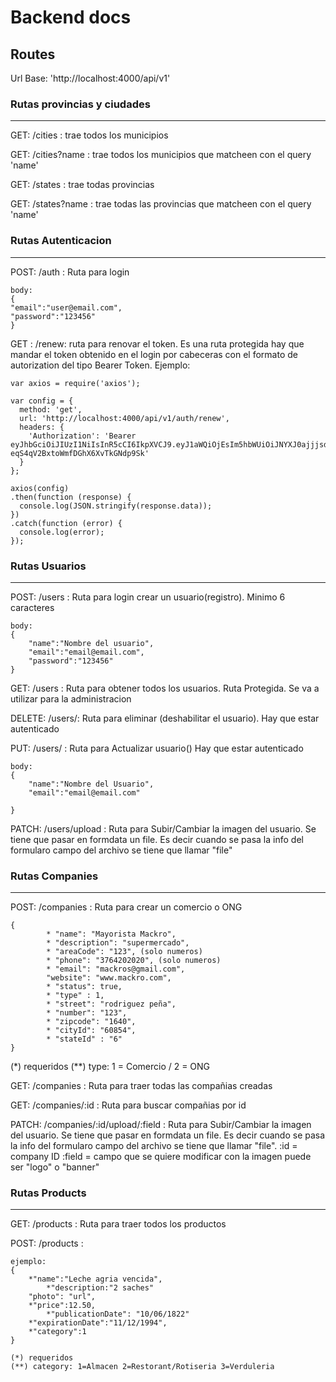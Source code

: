 # Backend docs

## Routes
Url Base: 'http://localhost:4000/api/v1'

### Rutas provincias y ciudades
---


GET: /cities : trae todos los municipios

GET: /cities?name : trae todos los municipios que matcheen con el query 'name'

GET: /states : trae todas provincias

GET: /states?name : trae todas las provincias que matcheen con el query 'name'

### Rutas Autenticacion
----
POST: /auth : Ruta para login
```
body:
{
"email":"user@email.com",
"password":"123456"
}
```
GET : /renew: ruta para renovar el token. Es una ruta protegida hay que mandar el token obtenido en el login por cabeceras con el formato de autorization del tipo Bearer Token.
Ejemplo:
```
var axios = require('axios');

var config = {
  method: 'get',
  url: 'http://localhost:4000/api/v1/auth/renew',
  headers: { 
    'Authorization': 'Bearer eyJhbGciOiJIUzI1NiIsInR5cCI6IkpXVCJ9.eyJ1aWQiOjEsIm5hbWUiOiJNYXJ0ajjjsdFycm8iLCJpYXQiOjE2NDE0OTA1NTUsImV4cCI6MTY0MTQ5Nzc1NX0.1pwGm7r7tzde-eqS4qV2BxtoWmfDGhX6XvTkGNdp9Sk'
  }
};

axios(config)
.then(function (response) {
  console.log(JSON.stringify(response.data));
})
.catch(function (error) {
  console.log(error);
});
```
### Rutas Usuarios
---
POST: /users : Ruta para login crear un usuario(registro). Minimo 6 caracteres
```
body:
{
    "name":"Nombre del usuario",
    "email":"email@email.com",
    "password":"123456"
}
```

GET: /users : Ruta para obtener todos los usuarios. Ruta Protegida. Se va a utilizar para la administracion

DELETE: /users/: Ruta para eliminar (deshabilitar el usuario). Hay que estar autenticado

PUT: /users/ : Ruta para Actualizar usuario() Hay que estar autenticado
```
body:
{
    "name":"Nombre del Usuario",
    "email":"email@email.com"

}
```
PATCH: /users/upload : Ruta para Subir/Cambiar la imagen del usuario. Se tiene que pasar en formdata un file. Es decir cuando se pasa la info del formularo campo del archivo se tiene que llamar "file"

### Rutas Companies
---
POST: /companies : Ruta para crear un comercio o ONG
```
{
		* "name": "Mayorista Mackro",
		* "description": "supermercado",
		* "areaCode": "123", (solo numeros)
		* "phone": "3764202020", (solo numeros)
		* "email": "mackros@gmail.com",
		"website": "www.mackro.com",
		* "status": true,
		* "type" : 1,
		* "street": "rodriguez peña",
		* "number": "123",
		* "zipcode": "1640",
		* "cityId": "60854",
		* "stateId" : "6" 
}

```
(*) requeridos
(**) type: 1 = Comercio / 2 = ONG
 

GET: /companies : Ruta para traer todas las compañias creadas
 
GET: /companies/:id : Ruta para buscar compañias por id

PATCH: /companies/:id/upload/:field : Ruta para Subir/Cambiar la imagen del usuario. Se tiene que pasar en formdata un file. Es decir cuando se pasa la info del formularo campo del archivo se tiene que llamar "file".
:id = company ID
:field = campo que se quiere modificar con la imagen puede ser "logo" o "banner"

### Rutas Products
---

GET: /products : Ruta para traer todos los productos

POST: /products :  
```
ejemplo:
{
    *"name":"Leche agria vencida",
		*"description:"2 saches"
    "photo": "url",
    *"price":12.50,
		*"publicationDate": "10/06/1822"
    *"expirationDate":"11/12/1994",
    *"category":1
}

(*) requeridos
(**) category: 1=Almacen 2=Restorant/Rotiseria 3=Verduleria

```
